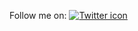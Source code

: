 Follow me on: [![Twitter icon](https://img.icons8.com/color/48/000000/twitter.png)](https://twitter.com/homorkhay)

   
